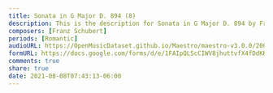 ```yaml
---
title: Sonata in G Major D. 894 (8)
description: This is the description for Sonata in G Major D. 894 by Franz Schubert
composers: [Franz Schubert]
periods: [Romantic]
audioURL: https://OpenMusicDataset.github.io/Maestro/maestro-v3.0.0/2009/MIDI-Unprocessed_08_R2_2009_01_ORIG_MID--AUDIO_08_R2_2009_08_R2_2009_01_WAV.midi
formURL: https://docs.google.com/forms/d/e/1FAIpQLScCIWV8jhuttvfX4fDdKKilJYyjIOlrTjSvA3xZUnNhWxmhIw/viewform
comments: true
share: true
date: 2021-08-08T07:43:13-06:00
---
```

